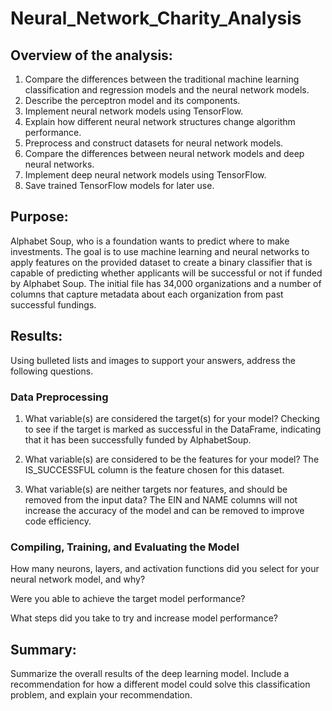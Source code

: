 # Neural_Network_Charity_Analysis

## Overview of the analysis: 

1. Compare the differences between the traditional machine learning classification and regression models and the neural network models.
2. Describe the perceptron model and its components.
3. Implement neural network models using TensorFlow.
4. Explain how different neural network structures change algorithm performance.
5. Preprocess and construct datasets for neural network models.
6. Compare the differences between neural network models and deep neural networks.
7. Implement deep neural network models using TensorFlow.
8. Save trained TensorFlow models for later use.

## Purpose:

Alphabet Soup, who is a foundation wants to predict where to make investments. The goal is to use machine learning and neural networks to apply features on the provided dataset to create a binary classifier that is capable of predicting whether applicants will be successful or not if funded by Alphabet Soup. The initial file has 34,000 organizations and a number of columns that capture metadata about each organization from past successful fundings.

## Results: 

Using bulleted lists and images to support your answers, address the following questions.

### Data Preprocessing

1. What variable(s) are considered the target(s) for your model?
Checking to see if the target is marked as successful in the DataFrame, indicating that it has been successfully funded by AlphabetSoup.

2. What variable(s) are considered to be the features for your model?
The IS_SUCCESSFUL column is the feature chosen for this dataset.

3. What variable(s) are neither targets nor features, and should be removed from the input data?
The EIN and NAME columns will not increase the accuracy of the model and can be removed to improve code efficiency.

### Compiling, Training, and Evaluating the Model

How many neurons, layers, and activation functions did you select for your neural network model, and why?

Were you able to achieve the target model performance?

What steps did you take to try and increase model performance?

## Summary: 

Summarize the overall results of the deep learning model. Include a recommendation for how a different model could solve this classification problem, and explain your recommendation.
